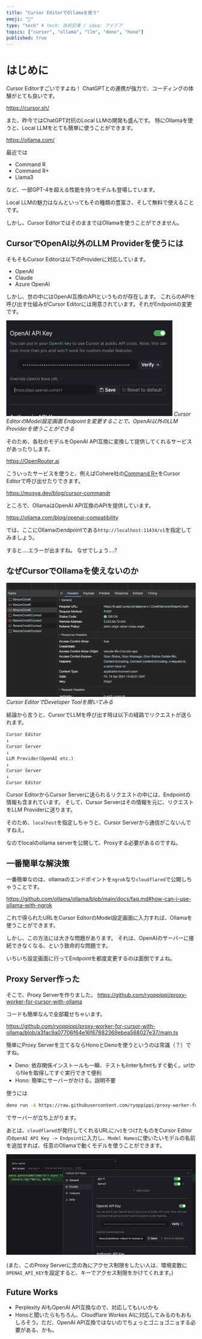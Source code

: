 ```yaml
---
title: "Cursor EditorでOllamaを使う"
emoji: "🦙"
type: "tech" # tech: 技術記事 / idea: アイデア
topics: ["cursor", "ollama", "llm", "deno", "hono"]
published: true
---
```


# はじめに

Cursor Editorすごいですよね！
ChatGPTとの連携が強力で、コーディングの体験がとても良いです。

https://cursor.sh/

また、昨今ではChatGPT対抗のLocal LLMの開発も盛んです。
特にOllamaを使うと、Local LLMをとても簡単に使うことができます。

https://ollama.com/

最近では
- Command R
- Command R+
- Llama3

など、一部GPT-4を超える性能を持つモデルも登場しています。

Local LLMの魅力はなんといってもその種類の豊富さ、そして無料で使えることです。

しかし、Cursor EditorではそのままではOllamaを使うことができません。

## CursorでOpenAI以外のLLM Providerを使うには
そもそもCursor Editorは以下のProviderに対応しています。
- OpenAI
- Claude
- Azure OpenAI

しかし、世の中にはOpenAI互換のAPIというものが存在します。
これらのAPIを呼び出す仕組みがCursor Editorには用意されています。それがEndpointの変更です。

![Cursor Editor](/images/02c618452a1c9f/1.png)
*Cursor EditorのModel設定画面 Endpointを変更することで、OpenAI以外のLLM Providerを使うことができる*

そのため、各社のモデルをOpenAI API互換に変換して提供してくれるサービスがあったりします。

https://OpenRouter.ai

こういったサービスを使うと、例えばCohere社の[Command R+](https://docs.cohere.com/docs/command-r-plus)をCursor Editorで呼び出せたりできます。

https://mosya.dev/blog/cursor-commandr

ところで、OllamaはOpenAI API互換のAPIを提供しています。

https://ollama.com/blog/openai-compatibility

では、ここにOllamaのendpointである`http://localhost:11434/v1`を指定してみましょう。

すると....エラーが出ますね。
なぜでしょう....?


## なぜCursorでOllamaを使えないのか

![Cursor Editor](/images/02c618452a1c9f/0.png)
*Cursor EditorでDeveloper Toolを開いてみる*

結論から言うと、CursorでLLMを呼び出す時は以下の経路でリクエストが送られます。

```
Cursor Editor
↓
Cursor Server
↓
LLM Provider(OpenAI etc.)
↓
Cursor Server
↓
Cursor Editor
```

Cursor EditorからCursor Serverに送られるリクエストの中には、Endpointの情報も含まれています。
そして、Cursor Serverはその情報を元に、リクエストをLLM Providerに送ります。

そのため、`localhost`を指定しちゃうと、Cursor Serverから通信がこないんですねえ。

なのでlocalのollama serverを公開して、Proxyする必要があるのですね。

## 一番簡単な解決策
一番簡単なのは、ollamaのエンドポイントを`ngrok`なり`cloudflared`で公開しちゃうことです。

https://github.com/ollama/ollama/blob/main/docs/faq.md#how-can-i-use-ollama-with-ngrok

これで得られたURLをCursor EditorのModel設定画面に入力すれば、Ollamaを使うことができます。

しかし、この方法には大きな問題があります。
それは、OpenAIのサーバーに接続できなくなる、という致命的な問題です。

いちいち設定画面に行ってEndpointを都度変更するのは面倒ですよね。

## Proxy Server作った
そこで、Proxy Serverを作りました。
https://github.com/ryoppippi/proxy-worker-for-cursor-with-ollama

コードも簡単なんで全部載せちゃいます。

https://github.com/ryoppippi/proxy-worker-for-cursor-with-ollama/blob/a3fac9a07706f64e16f67882369ebea568027e37/main.ts

簡単にProxy Serverを立てるならHonoとDenoを使うというのは常識（？）ですね。

- Deno: 依存関係インストールも一瞬、テストもlinterもfmtもすぐ動く。urlからfileを取得してすぐ実行できて便利
- Hono: 簡単にサーバーがかける。説明不要

使うには
```sh
deno run -A https://raw.githubusercontent.com/ryoppippi/proxy-worker-for-cursor-with-ollama/main/main.ts
```

でサーバーが立ち上がります。

あとは、`cloudflared`が発行してくれるURLに`/v1`をつけたものをCursor Editorの`OpenAI API Key -> Endpoint`に入力し、`Model Names`に使いたいモデルの名前を追加すれば、任意のOllamaで動くモデルを使うことができます。

![Cursor Editor](/images/02c618452a1c9f/2.png)

(また、このProxy Serverに念の為にアクセス制限をしたい人は、環境変数に`OPENAI_API_KEY`を設定すると、キーでアクセス制限をかけてくれます。)


## Future Works
- Perplexity AIもOpenAI API互換なので、対応してもいいかも
- Honoと聞いたらもちろん、Cloudflare Workes AIに対応してみるのもおもしろそう。ただ、OpenAI API互換ではないのでちょっとゴニョゴニョする必要がある、かも。
